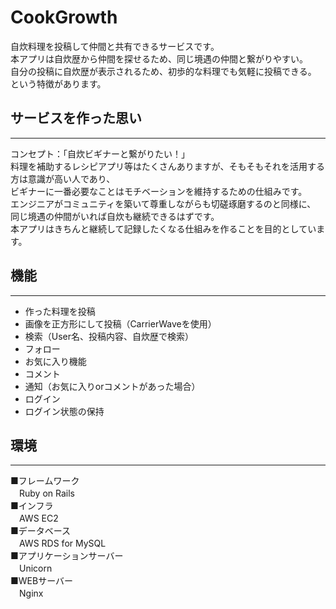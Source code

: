 # CookGrowth
自炊料理を投稿して仲間と共有できるサービスです。<br>
本アプリは自炊歴から仲間を探せるため、同じ境遇の仲間と繋がりやすい。<br>
自分の投稿に自炊歴が表示されるため、初歩的な料理でも気軽に投稿できる。<br>
という特徴があります。

## サービスを作った思い
---
コンセプト：「自炊ビギナーと繋がりたい！」<br>
料理を補助するレシピアプリ等はたくさんありますが、そもそもそれを活用する方は意識が高い人であり、<br>
ビギナーに一番必要なことはモチベーションを維持するための仕組みです。<br>
エンジニアがコミュニティを築いて尊重しながらも切磋琢磨するのと同様に、<br>
同じ境遇の仲間がいれば自炊も継続できるはずです。<br>
本アプリはきちんと継続して記録したくなる仕組みを作ることを目的としています。

## 機能
---
* 作った料理を投稿
* 画像を正方形にして投稿（CarrierWaveを使用）
* 検索（User名、投稿内容、自炊歴で検索）
* フォロー
* お気に入り機能
* コメント
* 通知（お気に入りorコメントがあった場合）
* ログイン
* ログイン状態の保持

## 環境
---
■フレームワーク<br>
　Ruby on Rails<br>
■インフラ<br>
　AWS EC2<br>
■データベース<br>
　AWS RDS for MySQL<br>
■アプリケーションサーバー<br>
　Unicorn<br>
■WEBサーバー<br>
　Nginx<br>